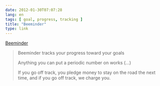 ```yaml
---
date: 2012-01-30T07:07:28
lang: en
tags: [ goal, progress, tracking ]
title: "Beeminder"
type: link
---
```


[Beeminder](https://beeminder.com/)

> Beeminder tracks your progress toward your goals
>
> Anything you can put a periodic number on works (...)
>
> If you go off track, you pledge money to stay on the road the next
> time, and if you go off track, we charge you.

